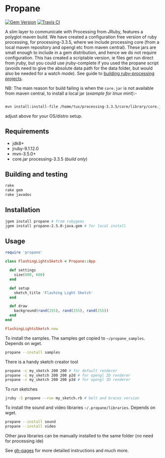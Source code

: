 # Propane
[![Gem Version](https://badge.fury.io/rb/propane.svg)](https://badge.fury.io/rb/propane) [![Travis CI](https://travis-ci.org/ruby-processing/propane.svg)](https://travis-ci.org/ruby-processing/propane)

A slim layer to communicate with Processing from JRuby, features a polyglot maven build. We have created a configuration free version of ruby processing, for processing-3.3.5, where we include processing core (from a local maven repository and opengl etc from maven central). These jars are small enough to include in a gem distribution, and hence we do not require configuration. This has created a scriptable version, ie files get run direct from jruby, but you could use jruby-complete if you used the propane script (avoids need to give the absolute data path for the data folder, but would also be needed for a watch mode). See guide to [building ruby-processing projects][building].

NB: The main reason for build failing is when the `core.jar` is not available from maven central, to install a local jar (_example for linux mint_):-
```bash

mvn install:install-file /home/tux/processing-3.3.5/core/library/core.jar -DgroupId=org.processing -DartifactId=core -Dversion=3.3.5
```
adjust above for your OS/distro setup.

## Requirements

- jdk8+
- jruby-9.1.12.0
- mvn-3.5.0+
- core.jar processing-3.3.5 (_build only_)

## Building and testing

```bash
rake
rake gem
rake javadoc
```

## Installation
```bash
jgem install propane # from rubygems
jgem install propane-2.5.0-java.gem # for local install
```

## Usage

``` ruby
require 'propane'

class FlashingLightsSketch < Propane::App

  def settings
    size(800, 600)
  end

  def setup
    sketch_title 'Flashing Light Sketch'
  end

  def draw
    background(rand(255), rand(255), rand(255))
  end
end

FlashingLightsSketch.new
```

To install the samples.  The samples get copied to `~/propane_samples`. Depends on wget.
```bash
propane --install samples
```
There is a handy sketch creator tool
```bash
propane -c my_sketch 200 200 # for default renderer
propane -c my_sketch 200 200 p2d # for opengl 2D renderer
propane -c my_sketch 200 200 p3d # for opengl 3D renderer
```

To run sketches

```bash
jruby -S propane --run my_sketch.rb # belt and braces version
```
To install the sound and video libraries `~/.propane/libraries`. Depends on wget.
```bash
propane --install sound
propane --install video
```
Other java libraries can be manually installed to the same folder (no need for processing ide)

See [gh-pages][gh-pages] for more detailed instructions and much more.

[building]:http://ruby-processing.github.io/building/building/
[gh-pages]:https://ruby-processing.github.io/propane/
